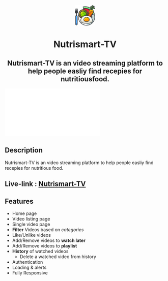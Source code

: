 <div align="center">
<img alt="logo" src="public\favicon.ico" />
<h1 >Nutrismart-TV</h1>
<h2>Nutrismart-TV is an video streaming platform to help people easliy find recepies for nutritiousfood.</h2>
</div>

![](./displayVideo.js)

## Description

Nutrismart-TV is an video streaming platform to help people easliy find recepies for nutritious food.

## Live-link : [Nutrismart-TV](https://nutrismart-tv.netlify.app)

## Features

- Home page
- Video listing page
- Single video page
- **Filter** Videos based on _categories_
- Like/Unlike videos
- Add/Remove videos to **watch later**
- Add/Remove videos to **playlist**
- **History** of watched videos
  - Delete a watched video from history
- Authentication
- Loading & alerts
- Fully Responsive
